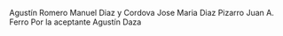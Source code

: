 Agustín Romero
Manuel Diaz y Cordova
Jose Maria Diaz Pizarro
Juan A. Ferro
Por la aceptante Agustín Daza